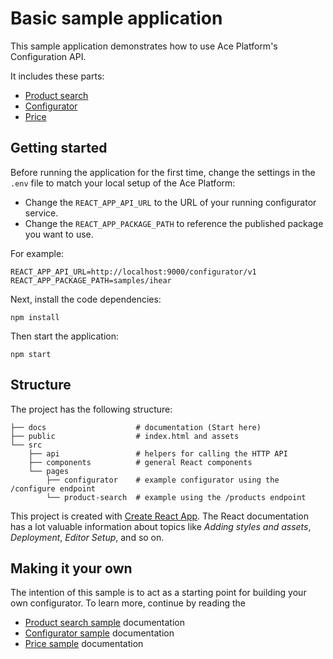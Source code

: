 # Basic sample application

This sample application demonstrates how to use Ace Platform's Configuration API.

It includes these parts:

- [Product search](docs/PRODUCT_SEARCH.md)
- [Configurator](docs/CONFIGURATOR.md)
- [Price](docs/PRICE.md)

## Getting started

Before running the application for the first time, change the settings in the `.env` file to match your local setup of the Ace Platform:

- Change the `REACT_APP_API_URL` to the URL of your running configurator service.
- Change the `REACT_APP_PACKAGE_PATH` to reference the published package you want to use.

For example:

```
REACT_APP_API_URL=http://localhost:9000/configurator/v1
REACT_APP_PACKAGE_PATH=samples/ihear
```

Next, install the code dependencies:

```
npm install
```

Then start the application:

```
npm start
```

## Structure

The project has the following structure:

```
├── docs                    # documentation (Start here)
├── public                  # index.html and assets
└── src
    ├── api                 # helpers for calling the HTTP API
    ├── components          # general React components
    └── pages
        ├── configurator    # example configurator using the /configure endpoint
        └── product-search  # example using the /products endpoint

```

This project is created with [Create React App](https://facebook.github.io/create-react-app/). The React documentation has a lot valuable information about topics like _Adding styles and assets_, _Deployment_, _Editor Setup_, and so on.

## Making it your own

The intention of this sample is to act as a starting point for building your own configurator. To learn more, continue by reading the

- [Product search sample](docs/PRODUCT_SEARCH.md) documentation
- [Configurator sample](docs/CONFIGURATOR.md) documentation
- [Price sample](docs/PRICE.md) documentation
